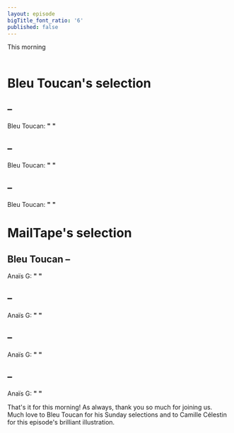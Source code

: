 ```yaml
---
layout: episode
bigTitle_font_ratio: '6'
published: false
---
```

<p id="introduction">This morning 
<br><br>

</p>


# Bleu Toucan's selection

##  – 
Bleu Toucan: **"** **"**

## – 
Bleu Toucan: **"** **"**

##  – 
Bleu Toucan: **"** **"**


# MailTape's selection

## Bleu Toucan – 
Anaïs G: **"** **"**

##  – 
Anaïs G: **"** **"**

##  – 
Anaïs G: **"** **"**

##  – 
Anaïs G: **"** **"**


<p id="outroduction">That's it for this morning! As always, thank you so much for joining us. Much love to Bleu Toucan for his Sunday selections and to Camille Célestin for this episode's brilliant illustration.</p>
